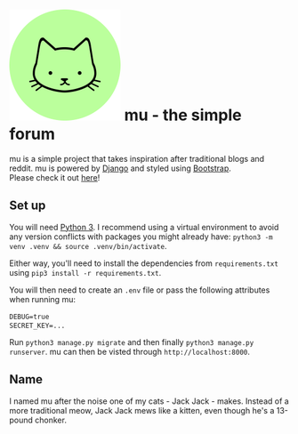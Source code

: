 # ![Logo](https://raw.githubusercontent.com/Aerodlyn/mu/develop/static/images/logo-no-text.png "mu logo") mu - the simple forum
mu is a simple project that takes inspiration after traditional blogs and reddit. mu is powered by
[Django](https://www.djangoproject.com) and styled using [Bootstrap](https://www.getbootstrap.com).  
Please check it out [here](https://mu.aerodlyn.io/)!

## Set up
You will need [Python 3](https://www.python.org). I recommend using a virtual environment to avoid
any version conflicts with packages you might already have:
`python3 -m venv .venv && source .venv/bin/activate`.

Either way, you'll need to install the dependencies from `requirements.txt` using
`pip3 install -r requirements.txt`.

You will then need to create an `.env` file or pass the following attributes when running mu:
```
DEBUG=true
SECRET_KEY=...
```

Run `python3 manage.py migrate` and then finally `python3 manage.py runserver`. mu can then be
visted through `http://localhost:8000`.

## Name
I named mu after the noise one of my cats - Jack Jack - makes. Instead of a more traditional meow,
Jack Jack mews like a kitten, even though he's a 13-pound chonker.
